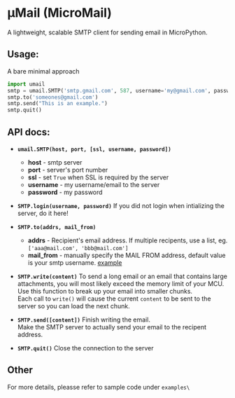 # µMail (MicroMail)
A lightweight, scalable SMTP client for sending email in MicroPython.


## Usage:

A bare minimal approach

```py
import umail
smtp = umail.SMTP('smtp.gmail.com', 587, username='my@gmail.com', password='mypassword')
smtp.to('someones@gmail.com')
smtp.send("This is an example.")
smtp.quit()
```


## API docs:

* **`umail.SMTP(host, port, [ssl, username, password])`**
  * **host** - smtp server
  * **port** - server's port number
  * **ssl** - set `True` when SSL is required by the server
  * **username** - my username/email to the server
  * **password** - my password

* **`SMTP.login(username, password)`**
  If you did not login when intializing the server, do it here!

* **`SMTP.to(addrs, mail_from)`**
  * **addrs** - Recipient's email address. If multiple recipents, use a list, eg. `['aaa@mail.com', 'bbb@mail.com']`
  * **mail_from** - manually specify the MAIL FROM address, default value is your smtp username. [example](examples/example_mail_from.py)

* **`SMTP.write(content)`**
  To send a long email or an email that contains large attachments, you will most likely exceed the memory limit of your MCU.\
  Use this function to break up your email into smaller chunks.\
  Each call to `write()` will cause the current `content` to be sent to the server so you can load the next chunk.

* **`SMTP.send([content])`**
  Finish writing the email.\
  Make the SMTP server to actually send your email to the recipent address.

* **`SMTP.quit()`**
  Close the connection to the server


## Other

For more details, pleasse refer to sample code under `examples\`
